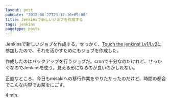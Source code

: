 ```yaml
---
layout: post
pubdate: "2012-08-27T23:17:16+09:00"
title: Jenkinsで新しいジョブを作成する
tags: jenkins
pagetype: posts
---
```

Jenkinsで新しいジョブを作成する。せっかく、[Touch the jenkins! Lv1/Lv2](http://connpass.com/event/791/)に参加したので、それを活かすためにもジョブを作成した。

作成したのはバックアップを行うジョブだ。cronで十分なのだけれど、せっかくなのでJenkinsを使う。見える形になるのが良いのかしれない。

正直なところ、今日もmisakiへの移行作業をやりたかったのだけど、時間の都合でこんな内容でお茶をにごす。

4 min.
